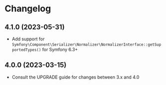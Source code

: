 # Changelog

## 4.1.0 (2023-05-31)

- Add support for `Symfony\Component\Serializer\Normalizer\NormalizerInterface::getSupportedTypes()` for Symfony 6.3+

## 4.0.0 (2023-03-15)

- Consult the UPGRADE guide for changes between 3.x and 4.0

